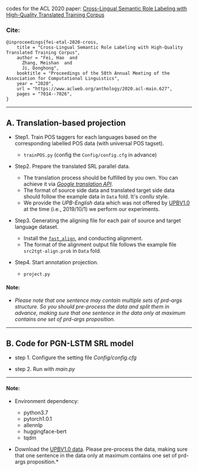 codes for the ACL 2020 paper: [Cross-Lingual Semantic Role Labeling with High-Quality Translated Training Corpus](https://www.aclweb.org/anthology/2020.acl-main.627/)


### Cite:

```buildoutcfg
@inproceedings{fei-etal-2020-cross,
    title = "Cross-Lingual Semantic Role Labeling with High-Quality Translated Training Corpus",
    author = "Fei, Hao  and
      Zhang, Meishan  and
      Ji, Donghong",
    booktitle = "Proceedings of the 58th Annual Meeting of the Association for Computational Linguistics",
    year = "2020",
    url = "https://www.aclweb.org/anthology/2020.acl-main.627",
    pages = "7014--7026",
}
```


---


## A. Translation-based projection ##

- Step1. Train POS taggers for each languages based on the corresponding labelled POS data (with universal POS tagset).
    - `trainPOS.py` (config the `Config/config.cfg` in advance)

- Step2. Prepare the translated SRL parallel data.
    - The translation process should be fulfilled by you own. You can achieve it via [*Google translation API*](https://translate.google.com).
    - The format of source side data and translated target side data should follow the example data in `Data` fold. 
        It's *conllu* style. 
    - We provide the *UPB-English* data which was not offered by [UPBV1.0](https://github.com/System-T/UniversalPropositions) at the time (i.e., 2019/10/1) we perform our experiments.
        
- Step3. Generating the aligning file for each pair of source and target language dataset.
    - Install the [`fast_align`](https://github.com/clab/fast_align), and conducting alignment.
    - The format of the alignment output file follows the example file `src2tgt-align.prob` in `Data` fold. 

- Step4. Start annotation projection.
    - `project.py` 


#### Note:

- *Please note that one sentence may contain multiple sets of prd-args structure.
        So you should pre-process the data and split them in advance, 
        making sure that one sentence in the data only at maximum contains one set of prd-args proposition.*



----

## B. Code for PGN-LSTM SRL model

- step 1. Configure the setting file *Config/config.cfg*

- step 2. Run with *main.py*


----

#### Note:

- Environment dependency:
    - python3.7
    - pytorch1.0.1
    - allennlp
    - huggingface-bert
    - tqdm
 

- Download the [UPBV1.0 data](https://github.com/System-T/UniversalPropositions).
    Please pre-process the data, making sure that one sentence in the data only at maximum contains one set of prd-args proposition.*

